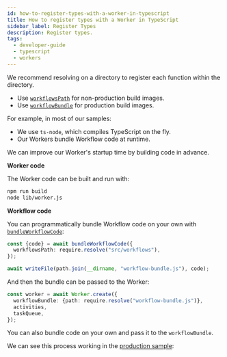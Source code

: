 ```yaml
---
id: how-to-register-types-with-a-worker-in-typescript
title: How to register types with a Worker in TypeScript
sidebar_label: Register Types
description: Register types.
tags:
  - developer-guide
  - typescript
  - workers
---
```


We recommend resolving on a directory to register each function within the directory.

- Use [`workflowsPath`](https://typescript.temporal.io/api/interfaces/worker.workeroptions/#workflowspath) for non-production build images.
- Use [`workflowBundle`](https://typescript.temporal.io/api/interfaces/worker.workeroptions/#workflowbundle) for production build images.

<!--SNIPSTART typescript-worker-create -->
<!--SNIPEND-->

For example, in most of our samples:

- We use `ts-node`, which compiles TypeScript on the fly.
- Our Workers bundle Workflow code at runtime.

We can improve our Worker's startup time by building code in advance.

**Worker code**

The Worker code can be built and run with:

```sh
npm run build
node lib/worker.js
```

**Workflow code**

You can programmatically bundle Workflow code on your own with [`bundleWorkflowCode`](/typescript/workers#prebuilt-workflow-bundles):

```ts
const {code} = await bundleWorkflowCode({
  workflowsPath: require.resolve("src/workflows"),
});

await writeFile(path.join(__dirname, "workflow-bundle.js"), code);
```

And then the bundle can be passed to the Worker:

```ts
const worker = await Worker.create({
  workflowBundle: {path: require.resolve("workflow-bundle.js")},
  activities,
  taskQueue,
});
```

You can also bundle code on your own and pass it to the `workflowBundle`.

We can see this process working in the [production sample](https://github.com/temporalio/samples-typescript/tree/main/production):

<!--SNIPSTART typescript-production-worker-->
<!--SNIPEND-->
